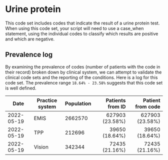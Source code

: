 # Urine protein

This code set includes codes that indicate the result of a urine protein test. When using this code set, your script will need to use a case_when statement, using the individual codes to classify which results are positive and which are negative.

## Prevalence log

By examining the prevalence of codes (number of patients with the code in their record) broken down by clinical system, we can attempt to validate the clinical code sets and the reporting of the conditions. Here is a log for this code set. The prevalence range `18.64% - 23.58%` suggests that this code set is well defined.

| Date       | Practice system | Population | Patients from ID | Patient from code |
| ---------- | --------------- | ---------- | ---------------: | ----------------: |
| 2022-05-19 | EMIS            | 2662570    |  627903 (23.58%) |  627903 (23.58%)  |
| 2022-05-19 | TPP             | 212696     |   39650 (18.64%) |   39650 (18.64%)  |
| 2022-05-19 | Vision          | 342344     |   72435 (21.16%) |   72435 (21.16%)  |
